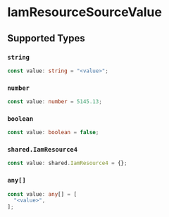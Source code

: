 # IamResourceSourceValue


## Supported Types

### `string`

```typescript
const value: string = "<value>";
```

### `number`

```typescript
const value: number = 5145.13;
```

### `boolean`

```typescript
const value: boolean = false;
```

### `shared.IamResource4`

```typescript
const value: shared.IamResource4 = {};
```

### `any[]`

```typescript
const value: any[] = [
  "<value>",
];
```

